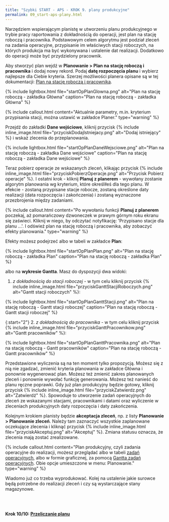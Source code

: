 ```yaml
---
title: "Szybki START - APS - KROK 9. plany produkcyjne"
permalink: 09_start-aps-plany.html 
---
```



Narzędziem wspierającym planistę w utworzeniu planu produkcyjnego w trybie pracy raportowania z dokładnością do operacji, jest plan na stację roboczą i pracownika. Podstawowym celem algorytmu jest podział zleceń na zadania operacyjne, przypisanie im właściwych stacji roboczych, na których produkcja ma być wykonywana i ustalenie dat realizacji. Dodatkowo do operacji może być przydzielony pracownik.

Aby stworzyć plan wejdź w **Planowanie > Plan na stację roboczą i pracownika** i dodaj nowy rekord. Podaj **datę rozpoczęcia planu** i wybierz najlepsze dla Ciebie kryteria. Szerzej możliwości planera opisane są w tej dokumentacji: [Plan na stację roboczą i pracownika](/plan-na-stacje-robocza-i-pracownika).

{% include lightbox.html file="startOpPlanGlowna.png" alt="Plan na stację roboczą - zakładka Główna" caption="Plan na stację roboczą - zakładka Główna" %}

{% include callout.html content="Aktualnie parametry, m.in. kryterium przypisania stacji, można ustawić w zakładce Planer." type="warning" %}

Przejdź do zakładki **Dane wejściowe**, kliknij przycisk {% include inline_image.html file="przyciskDodajIstniejacy.png" alt="Dodaj istniejący" %} i wskaż zlecenia do przeplanowania.

{% include lightbox.html file="startOpPlanDaneWejsciowe.png" alt="Plan na stację roboczą - zakładka Dane wejściowe" caption="Plan na stację roboczą - zakładka Dane wejściowe" %}

Teraz pobierz operacje ze wskazanych zleceń, klikając przycisk {% include inline_image.html file="przyciskPobierzOperacje.png" alt="Przycisk Pobierz operacje" %}. I ostatni krok - kliknij **Planuj z planerem** - wywołany zostanie algorytm planowania wg kryterium, które określiłeś dla tego planu. W efekcie - zostaną przypisane stacje robocze, zostaną określone daty realizacji (data rozpoczęcia i zakończenia) i zostaną wyznaczone przezbrojenia między zadaniami.

{% include callout.html content="Po wywołaniu funkcji **Planuj z planerem** poczekaj, aż pomarańczowy dzwoneczek w prawym górnym roku ekranu się zaświeci. Kliknij w niego, by odczytać notyfikację: 'Przypisano stacje dla planu ...'. I odśwież plan na stację roboczą i pracownika, aby zobaczyć efekty planowania." type="warning" %}

Efekty możesz podejrzeć albo w tabeli w zakładce **Plan**:

{% include lightbox.html file="startOpPlanPlan.png" alt="Plan na stację roboczą - zakładka Plan" caption="Plan na stację roboczą - zakładka Plan" %}

albo na **wykresie Gantta**. Masz do dyspozycji dwa widoki:

1. _z dokładnością do stacji roboczej_ - w tym celu kliknij przycisk {% include inline_image.html file="przyciskGanttStacjiRoboczych.png" alt="Gantt stacji roboczych" %}:

{% include lightbox.html file="startOpPlanGanttStacji.png" alt="Plan na stację roboczą - Gantt stacji roboczej" caption="Plan na stację roboczą - Gantt stacji roboczej" %}

{:start="2"}
2. _z dokładnością do pracownika_ - w tym celu kliknij przycisk {% include inline_image.html file="przyciskGanttPracownikow.png" alt="Gantt pracowników" %}:

{% include lightbox.html file="startOpPlanGanttPracownika.png" alt="Plan na stację roboczą - Gantt pracowników" caption="Plan na stację roboczą - Gantt pracowników" %}

Przedstawione wyliczenia są na ten moment tylko propozycją. Możesz się z nią nie zgadzać, zmienić kryteria planowania w zakładce Główna i ponownie wygenerować plan. Możesz też zmienić zakres planowanych zleceń i ponownie wywołać funkcję generowania. Możesz też nanieść do planu ręczne poprawki. Gdy już plan produkcyjny będzie gotowy, kliknij przycisk {% include inline_image.html file="przyciskZatwierdz.png" alt="Zatwierdź" %}. Spowoduje to utworzenie zadań operacyjnych do zleceń ze wskazanymi stacjami, pracownikami i datami oraz wyliczenie w zleceniach produkcyjnych daty rozpoczęcia i daty zakończenia. 

Kolejnym krokiem planisty będzie **akceptacja zleceń**, np. z listy **Planowanie > Planowanie zleceń**. Należy tam zaznaczyć wszystkie zaplanowane oczekujące zlecenia i kliknąć przycisk {% include inline_image.html file="przyciskAkceptuj.png" alt="Akceptuj" %}. Zmiana statusu oznacza, że zlecenia mają zostać zrealizowane.

{% include callout.html content="Plan produkcyjny, czyli zadania operacyjne do realizacji, możesz przeglądać albo w tabeli [zadań operacyjnych](/planowanie-operacyjne), albo w formie graficznej, za pomocą [Gantta zadań operacyjnych](/gantt-zadan-operacyjnych). Obie opcje umieszczone w menu: Planowanie." type="warning" %}

Wiadomo już co trzeba wyprodukować. Kolej na ustalenie jakie surowce będą potrzebne do realizacji zleceń i czy są wystarczające stany magazynowe.

<br/>
<br/>

**Krok 10/10: [Przeliczanie planu](/10_start-aps-przeliczanie-planu)**